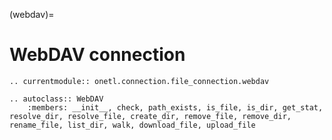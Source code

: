 (webdav)=

# WebDAV connection

```{eval-rst}
.. currentmodule:: onetl.connection.file_connection.webdav
```

```{eval-rst}
.. autoclass:: WebDAV
    :members: __init__, check, path_exists, is_file, is_dir, get_stat, resolve_dir, resolve_file, create_dir, remove_file, remove_dir, rename_file, list_dir, walk, download_file, upload_file
```
